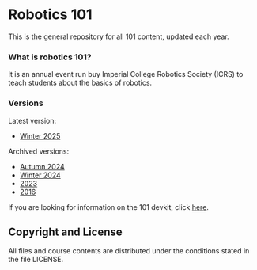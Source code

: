 # Robotics 101

This is the general repository for all 101 content, updated each year.

### What is robotics 101?
It is an annual event run buy Imperial College Robotics Society (ICRS) to teach students about the basics of robotics.

### Versions
Latest version:
* [Winter 2025](2025-Winter/README.md)

Archived versions:
* [Autumn 2024](2024-Autumn/README.md)
* [Winter 2024](2024-Winter/README.md)
* [2023](2023/README.md)
* [2016](2016/README.md)


If you are looking for information on the 101 devkit, click [here](2023/101%20Devkit%20Board/README.md).

## Copyright and License

All files and course contents are distributed under the conditions stated
in the file LICENSE.